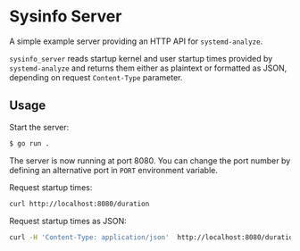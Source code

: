# Sysinfo Server

A simple example server providing an HTTP API for `systemd-analyze`.

`sysinfo_server` reads startup kernel and user startup times provided by
`systemd-analyze` and returns them either as plaintext or formatted as JSON,
depending on request `Content-Type` parameter.

## Usage

Start the server:

```sh
$ go run .
```

The server is now running at port 8080. You can change the port number by
defining an alternative port in `PORT` environment variable.

Request startup times:

```sh
curl http://localhost:8080/duration
```

Request startup times as JSON:

```sh
curl -H 'Content-Type: application/json'  http://localhost:8080/duration
```
